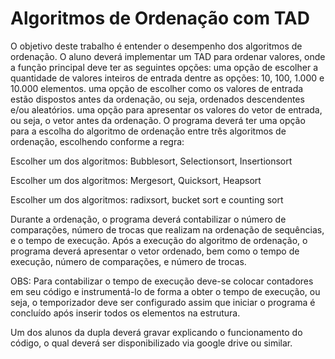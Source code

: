 # Algoritmos de Ordenação com TAD

O objetivo deste trabalho é entender o desempenho dos algoritmos de ordenação. O aluno deverá implementar um TAD para ordenar valores, onde a função principal deve ter as seguintes opções:
uma opção de escolher a quantidade de valores inteiros de entrada dentre as opções: 10, 100, 1.000 e 10.000 elementos.
uma opção de escolher como os valores de entrada estão dispostos antes da ordenação, ou seja, ordenados descendentes e/ou aleatórios.
uma opção para apresentar os valores do vetor de entrada, ou seja, o vetor antes da ordenação.
O programa deverá ter uma opção para a escolha do algoritmo de ordenação entre três  algoritmos de ordenação, escolhendo conforme a regra:

Escolher um dos algoritmos: Bubblesort, Selectionsort, Insertionsort

Escolher um dos algoritmos: Mergesort, Quicksort, Heapsort 

Escolher um dos algoritmos: radixsort, bucket sort e counting sort

Durante a ordenação, o programa deverá contabilizar o número de comparações, número de trocas que realizam na ordenação de sequências, e o tempo de execução.
Após a execução do algoritmo de ordenação, o programa deverá apresentar o vetor ordenado, bem como o tempo de execução, número de comparações, e número de trocas.

OBS: Para contabilizar o tempo de execução deve-se colocar contadores em seu código e instrumentá-lo de forma a obter o tempo de execução, ou seja, o temporizador deve ser configurado assim que iniciar o programa é concluído após inserir todos os elementos na estrutura.

Um dos alunos da dupla deverá gravar explicando o funcionamento do código, o qual deverá ser disponibilizado via google drive ou similar.




